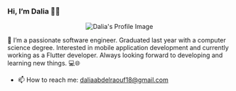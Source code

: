 ### Hi, I’m Dalia 👋🏻


<p align="center">
  <img src="https://github.com/DaliaAbdelraouf/DaliaAbdelraouf/assets/65053223/3fa998b3-ae11-44e9-bed2-4ef83e844b1c" alt="Dalia's Profile Image">
</p>

🌟 I’m a passionate software engineer. Graduated last year with a computer science degree. Interested in mobile application development and currently working as a Flutter developer. Always looking forward to developing and learning new things. 💻🌐

- 📫 How to reach me: daliaabdelraouf18@gmail.com

<!--
**DaliaAbdelraouf/DaliaAbdelraouf** is a ✨ _special_ ✨ repository because its `README.md` (this file) appears on your GitHub profile.

Here are some ideas to get you started:

- 🔭 I’m currently working on ...
- 🌱 I’m currently learning ...
- 👯 I’m looking to collaborate on ...
- 🤔 I’m looking for help with ...
- 💬 Ask me about ...
- 📫 How to reach me: ...
- 😄 Pronouns: ...
- ⚡ Fun fact: ...
-->
